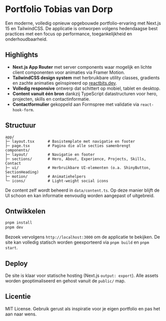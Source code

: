 # Portfolio Tobias van Dorp

Een moderne, volledig opnieuw opgebouwde portfolio-ervaring met Next.js 15 en TailwindCSS. De applicatie is ontworpen volgens hedendaagse best practices met een focus op performance, toegankelijkheid en onderhoudbaarheid.

## Highlights

- **Next.js App Router** met server components waar mogelijk en lichte client componenten voor animaties via Framer Motion.
- **TailwindCSS design system** met herbruikbare utility classes, gradients en zachte animaties geïnspireerd op [reactbits.dev](https://reactbits.dev/).
- **Volledig responsive** ontwerp dat schittert op mobiel, tablet en desktop.
- **Content vanuit één bron** dankzij TypeScript datastructuren voor hero, projecten, skills en contactinformatie.
- **Contactformulier** gekoppeld aan Formspree met validatie via `react-hook-form`.

## Structuur

```
app/
├─ layout.tsx      # Basistemplate met navigatie en footer
├─ page.tsx        # Pagina die alle secties samenbrengt
components/
├─ layout/         # Navigatie en footer
├─ sections/       # Hero, About, Experience, Projects, Skills, Contact
├─ ui/             # Herbruikbare UI-elementen (o.a. ShinyButton, SectionHeading)
├─ motion/         # Animatiehelpers
└─ icons/          # Light-weight social icons
```

De content zelf wordt beheerd in `data/content.ts`. Op deze manier blijft de UI schoon en kan informatie eenvoudig worden aangepast of uitgebreid.

## Ontwikkelen

```bash
pnpm install
pnpm dev
```

Bezoek vervolgens `http://localhost:3000` om de applicatie te bekijken. De site kan volledig statisch worden geexporteerd via `pnpm build` en `pnpm start`.

## Deploy

De site is klaar voor statische hosting (Next.js `output: export`). Alle assets worden geoptimaliseerd en gehost vanuit de `public/` map.

## Licentie

MIT License. Gebruik gerust als inspiratie voor je eigen portfolio en pas het aan naar wens.
